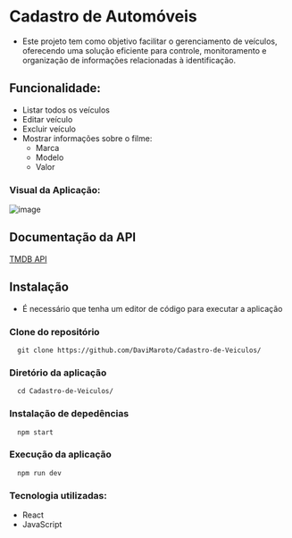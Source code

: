 # Cadastro de Automóveis 
- Este projeto tem como objetivo facilitar o gerenciamento de veículos, oferecendo uma solução eficiente para controle, monitoramento e organização de informações relacionadas à identificação.
## Funcionalidade:
- Listar todos os veículos 
- Editar veículo
- Excluir veículo
- Mostrar informações sobre o filme:
  - Marca
  - Modelo
  - Valor
    
### Visual da Aplicação:
![image](https://github.com/DaviMaroto/Cadastro-de-Veiculos/assets/78991972/d413f76b-a0f6-41b1-8c08-47a85eb7a7eb)

## Documentação da API
[TMDB API](https://developer.themoviedb.org/reference/intro/getting-started)

## Instalação

- É necessário que tenha um editor de código para executar a aplicação

### Clone do repositório 
```
  git clone https://github.com/DaviMaroto/Cadastro-de-Veiculos/
```
### Diretório da aplicação  
```
  cd Cadastro-de-Veiculos/
```
### Instalação de depedências
```
  npm start
```
### Execução da aplicação
```
  npm run dev
```
### Tecnologia utilizadas: 
- React
- JavaScript
